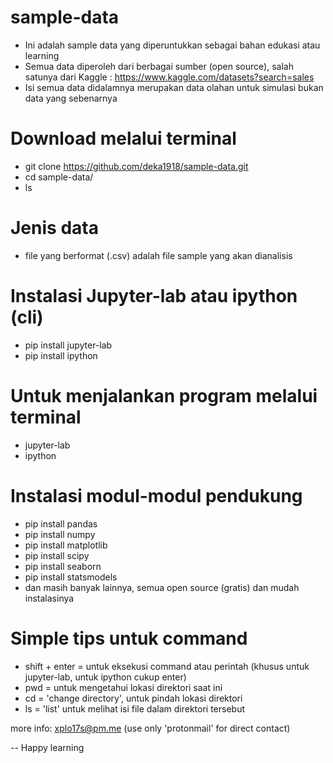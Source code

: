 # sample-data

- Ini adalah sample data yang diperuntukkan sebagai bahan edukasi atau learning
- Semua data diperoleh dari berbagai sumber (open source), salah satunya dari Kaggle : https://www.kaggle.com/datasets?search=sales
- Isi semua data didalamnya merupakan data olahan untuk simulasi bukan data yang sebenarnya

# Download melalui terminal
- git clone https://github.com/deka1918/sample-data.git
- cd sample-data/
- ls

# Jenis data
- file yang berformat (.csv) adalah file sample yang akan dianalisis

# Instalasi Jupyter-lab atau ipython (cli)
- pip install jupyter-lab
- pip install ipython

# Untuk menjalankan program melalui terminal
- jupyter-lab
- ipython

# Instalasi modul-modul pendukung
- pip install pandas
- pip install numpy
- pip install matplotlib
- pip install scipy
- pip install seaborn
- pip install statsmodels
- dan masih banyak lainnya, semua open source (gratis) dan mudah instalasinya

# Simple tips untuk command
  - shift + enter = untuk eksekusi command atau perintah (khusus untuk jupyter-lab, untuk ipython cukup enter)
  - pwd = untuk mengetahui lokasi direktori saat ini
  - cd = 'change directory', untuk pindah lokasi direktori
  - ls = 'list' untuk melihat isi file dalam direktori tersebut

more info: xplo17s@pm.me (use only 'protonmail' for direct contact)

-- Happy learning
